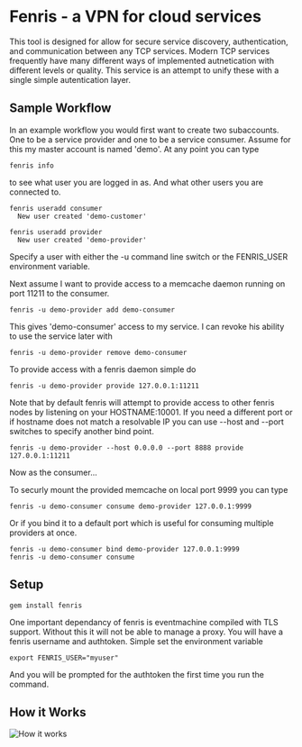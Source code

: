 Fenris - a VPN for cloud services
=================================

This tool is designed for allow for secure service discovery, authentication,
and communication between any TCP services.  Modern TCP services frequently
have many different ways of implemented autnetication with different levels or
quality.  This service is an attempt to unify these with a single simple
autentication layer.

Sample Workflow
---------------

In an example workflow you would first want to create two subaccounts.  One to
be a service provider and one to be a service consumer.  Assume for this my
master account is named 'demo'.  At any point you can type

    fenris info

to see what user you are logged in as.  And what other users you are connected
to.

    fenris useradd consumer
      New user created 'demo-customer'

    fenris useradd provider
      New user created 'demo-provider'

Specify a user with either the -u command line switch or the FENRIS_USER
environment variable.

Next assume I want to provide access to a memcache daemon running on port 11211
to the consumer.

    fenris -u demo-provider add demo-consumer

This gives 'demo-consumer' access to my service.  I can revoke his ability to
use the service later with

    fenris -u demo-provider remove demo-consumer

To provide access with a fenris daemon simple do

    fenris -u demo-provider provide 127.0.0.1:11211

Note that by default fenris will attempt to provide access to other fenris
nodes by listening on your HOSTNAME:10001. If you need a different port or if
hostname does not match a resolvable IP you can use --host and --port switches
to specify another bind point.

    fenris -u demo-provider --host 0.0.0.0 --port 8888 provide 127.0.0.1:11211

Now as the consumer...

To securly mount the provided memcache on local port 9999 you can type

    fenris -u demo-consumer consume demo-provider 127.0.0.1:9999

Or if you bind it to a default port which is useful for consuming multiple
providers at once.

    fenris -u demo-consumer bind demo-provider 127.0.0.1:9999
    fenris -u demo-consumer consume

Setup
-----

    gem install fenris

One important dependancy of fenris is eventmachine compiled with TLS support.
Without this it will not be able to manage a proxy.  You will have a fenris
username and authtoken.  Simple set the environment variable

    export FENRIS_USER="myuser"

And you will be prompted for the authtoken the first time you run the command.

How it Works
------------

  ![How it works](fenris/raw/master/images/fenris.jpg)


